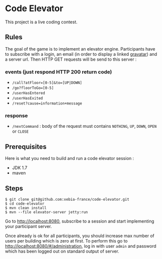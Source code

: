 Code Elevator
=============

This project is a live coding contest.

Rules
-----

The goal of the game is to implement an elevator engine. Participants have to subscribe with a login, an email (in order
to display a linked [gravatar](http://www.gravatar.com)) and a server url. Then HTTP GET requests will be send to this
server :

### events (just respond HTTP 200 return code)

- `/call?atFloor=[0-5]&to=[UP|DOWN]`
- `/go?floorToGo=[0-5]`
- `/userHasEntered`
- `/userHasExited`
- `/reset?cause=information+message`

### response

- `/nextCommand` : body of the request must contains `NOTHING`, `UP`, `DOWN`, `OPEN` or `CLOSE`

Prerequisites
-------------

Here is what you need to build and run a code elevator session :

- JDK 1.7
- maven

Steps
-----

    $ git clone git@github.com:xebia-france/code-elevator.git
    $ cd code-elevator
    $ mvn clean install
    $ mvn --file elevator-server jetty:run

Go to [http://localhost:8080](http://localhost:8080), subscribe to a session and start implementing your participant
server.

Once already is ok for all participants, you should increase max number of users per building which is zero at first. To
perform this go to [http://localhost:8080/#/administration](http://localhost:8080/#/administration), log in with user
`admin` and password which has been logged out on standard output of server.
